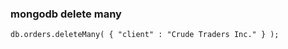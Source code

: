 ### mongodb delete many







```
db.orders.deleteMany( { "client" : "Crude Traders Inc." } );
```
